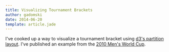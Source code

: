```yaml
---
title: Visualizing Tournament Brackets
author: gadomski
date: 2014-06-20
template: article.jade
---
```


I've cooked up a way to visualize a tournament bracket using [d3's partition layout](https://github.com/mbostock/d3/wiki/Partition-Layout).
I've published an example from the [2010 Men's World Cup](../../world-cup-brackets/2010.html).
